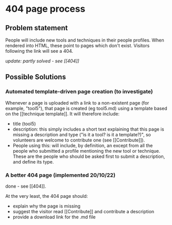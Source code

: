 # 404 page process

## Problem statement

People will include new tools and techniques in their people profiles. When rendered into HTML, these point to pages which don't exist. Visitors following the link will see a 404.

*update: partly solved - see [[404]]*

## Possible Solutions 

### Automated template-driven page creation (to investigate)

Whenever a page is uploaded with a link to a non-existent page (for example, "tool5"), that page is created (eg tool5.md) using a template based on the [[technique template]]. It will therefore include:

* title (tool5)
* description: this simply includes a short text explaining that this page is missing a description and type ("is it a tool? is it a template?)", so volunteers are welcome to contribute one (see [[Contribute]]).
* People using this: will include, by definition, an except from all the people who submitted a profile mentioning the new tool or technique. These are the people who should be asked first to submit a description, and define its type.

### A better 404 page (implemented 20/10/22)

done - see [[404]].

At the very least, the 404 page should:
* explain why the page is missing 
* suggest the visitor read [[Contribute]] and contribute a description
* provide a download link for the .md file
